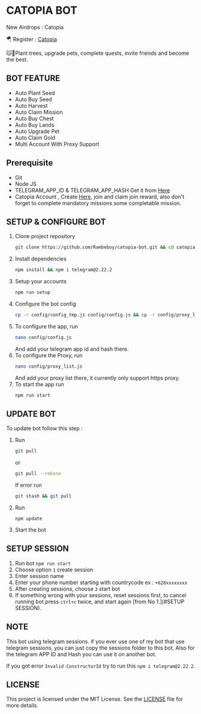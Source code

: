 # CATOPIA BOT

New Airdrops : Catopia

🪂 Register : [Catopia](https://t.me/catopia_game_bot)

🐱🌱Plant trees, upgrade pets, complete quests, invite friends and become the best.

## BOT FEATURE

- Auto Plant Seed
- Auto Buy Seed
- Auto Harvest
- Auto Claim Mission
- Auto Buy Chest
- Auto Buy Lands
- Auto Upgrade Pet 
- Auto Claim Gold
- Multi Account With Proxy Support

## Prerequisite

- Git
- Node JS
- TELEGRAM_APP_ID & TELEGRAM_APP_HASH Get it from [Here](https://my.telegram.org/auth?to=apps)
- Catopia Account , Create [Here](https://t.me/catopia_game_bot/), join and claim join reward, also don't forget to complete mandatory missions some completable mission.

## SETUP & CONFIGURE BOT

1. Clone project repository
   ```bash
   git clone https://github.com/Rambeboy/catopia-bot.git && cd catopia-bot
   ```
2. Install dependencies 
   ```bash
   npm install && npm i telegram@2.22.2
   ```
3. Setup your accounts
   ```bash
   npm run setup
   ```
4. Configure the bot config 
   ```bash
   cp -r config/config_tmp.js config/config.js && cp -r config/proxy_list_tmp.js config/proxy_list.js
   ```
5. To configure the app, run
   ```bash
   nano config/config.js
   ```
   And add your telegram app id and hash there.
6. To configure the Proxy, run
   ```bash
   nano config/proxy_list.js
   ```
   And add your proxy list there, it currently only support https proxy.
7. To start the app run
   ```bash
   npm run start
   ```

## UPDATE BOT

To update bot follow this step :
1. Run
   ```bash
   git pull
   ```
   or
   ```bash
   git pull --rebase
   ```
   If error run
   ```bash
   git stash && git pull
   ```
2. Run
   ```
   npm update
   ```
3. Start the bot

## SETUP SESSION

1. Run bot `npm run start`
2. Choose option `1` create session
3. Enter session name
4. Enter your phone number starting with countrycode ex : `+628xxxxxxxx`
5. After creating sessions, choose `3` start bot
6. If something wrong with your sessions, reset sessions first, to cancel running bot press `ctrl+c` twice, and start again [from No 1.](#SETUP SESSION).

## NOTE

This bot using telegram sessions. if you ever use one of my bot that use telegram sessions, you can just copy the sessions folder to this bot. Also for the telegram APP ID and Hash you can use it on another bot.

If you got error `Invalid ConstructorId` try to run this ```npm i telegram@2.22.2```.

## LICENSE

This project is licensed under the MIT License. See the [LICENSE](LICENSE) file for more details.